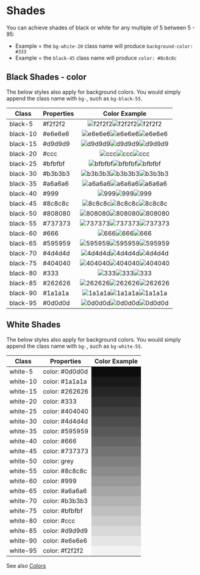 # Shades

You can achieve shades of black or white for any multiple of 5 between 5 - 95:
* Example = the `bg-white-20` class name will produce `background-color: #333`
* Example = the `black-45` class name will produce `color: #8c8c8c`

## Black Shades - color
The below styles also apply for background colors. You would simply append the class name with `bg-`, such as `bg-black-55`.

| Class | Properties | Color Example |
| ----- | ---------- | :-----------: |
| black-5 | #f2f2f2 | ![f2f2f2](https://placehold.it/20/f2f2f2?text=+)![f2f2f2](https://placehold.it/20/f2f2f2?text=+)![f2f2f2](https://placehold.it/20/f2f2f2?text=+) |
| black-10 | #e6e6e6 | ![e6e6e6](https://placehold.it/20/e6e6e6?text=+)![e6e6e6](https://placehold.it/20/e6e6e6?text=+)![e6e6e6](https://placehold.it/20/e6e6e6?text=+) |
| black-15 | #d9d9d9 | ![d9d9d9](https://placehold.it/20/d9d9d9?text=+)![d9d9d9](https://placehold.it/20/d9d9d9?text=+)![d9d9d9](https://placehold.it/20/d9d9d9?text=+) |
| black-20 | #ccc | ![ccc](https://placehold.it/20/ccc?text=+)![ccc](https://placehold.it/20/ccc?text=+)![ccc](https://placehold.it/20/ccc?text=+) |
| black-25 | #bfbfbf | ![bfbfbf](https://placehold.it/20/bfbfbf?text=+)![bfbfbf](https://placehold.it/20/bfbfbf?text=+)![bfbfbf](https://placehold.it/20/bfbfbf?text=+) |
| black-30 | #b3b3b3 | ![b3b3b3](https://placehold.it/20/b3b3b3?text=+)![b3b3b3](https://placehold.it/20/b3b3b3?text=+)![b3b3b3](https://placehold.it/20/b3b3b3?text=+) |
| black-35 | #a6a6a6 | ![a6a6a6](https://placehold.it/20/a6a6a6?text=+)![a6a6a6](https://placehold.it/20/a6a6a6?text=+)![a6a6a6](https://placehold.it/20/a6a6a6?text=+) |
| black-40 | #999 | ![999](https://placehold.it/20/999?text=+)![999](https://placehold.it/20/999?text=+)![999](https://placehold.it/20/999?text=+) |
| black-45 | #8c8c8c | ![8c8c8c](https://placehold.it/20/8c8c8c?text=+)![8c8c8c](https://placehold.it/20/8c8c8c?text=+)![8c8c8c](https://placehold.it/20/8c8c8c?text=+) |
| black-50 | #808080 | ![808080](https://placehold.it/20/808080?text=+)![808080](https://placehold.it/20/808080?text=+)![808080](https://placehold.it/20/808080?text=+) |
| black-55 | #737373 | ![737373](https://placehold.it/20/737373?text=+)![737373](https://placehold.it/20/737373?text=+)![737373](https://placehold.it/20/737373?text=+) |
| black-60 | #666 | ![666](https://placehold.it/20/666?text=+)![666](https://placehold.it/20/666?text=+)![666](https://placehold.it/20/666?text=+) |
| black-65 | #595959 | ![595959](https://placehold.it/20/595959?text=+)![595959](https://placehold.it/20/595959?text=+)![595959](https://placehold.it/20/595959?text=+) |
| black-70 | #4d4d4d | ![4d4d4d](https://placehold.it/20/4d4d4d?text=+)![4d4d4d](https://placehold.it/20/4d4d4d?text=+)![4d4d4d](https://placehold.it/20/4d4d4d?text=+) |
| black-75 | #404040 | ![404040](https://placehold.it/20/404040?text=+)![404040](https://placehold.it/20/404040?text=+)![404040](https://placehold.it/20/404040?text=+) |
| black-80 | #333 | ![333](https://placehold.it/20/333?text=+)![333](https://placehold.it/20/333?text=+)![333](https://placehold.it/20/333?text=+) |
| black-85 | #262626 | ![262626](https://placehold.it/20/262626?text=+)![262626](https://placehold.it/20/262626?text=+)![262626](https://placehold.it/20/262626?text=+) |
| black-90 | #1a1a1a | ![1a1a1a](https://placehold.it/20/1a1a1a?text=+)![1a1a1a](https://placehold.it/20/1a1a1a?text=+)![1a1a1a](https://placehold.it/20/1a1a1a?text=+) |
| black-95 | #0d0d0d | ![0d0d0d](https://placehold.it/20/0d0d0d?text=+)![0d0d0d](https://placehold.it/20/0d0d0d?text=+)![0d0d0d](https://placehold.it/20/0d0d0d?text=+) |



## White Shades
The below styles also apply for background colors. You would simply append the class name with `bg-`, such as `bg-white-55`.

<table>
  <thead>
    <tr>
      <th>Class</th>
      <th>Properties</th>
      <th>Color Example</th>
    </tr>
  </thead>
  <tbody>
  </tbody>
    <tr><td>white-5</td><td>color: #0d0d0d</td><td style="background-color: #0d0d0d"></td></tr>
    <tr><td>white-10</td><td>color: #1a1a1a</td><td style="background-color: #1a1a1a"></td></tr>
    <tr><td>white-15</td><td>color: #262626</td><td style="background-color: #262626"></td></tr>
    <tr><td>white-20</td><td>color: #333</td><td style="background-color: #333"></td></tr>
    <tr><td>white-25</td><td>color: #404040</td><td style="background-color: #404040"></td></tr>
    <tr><td>white-30</td><td>color: #4d4d4d</td><td style="background-color: #4d4d4d"></td></tr>
    <tr><td>white-35</td><td>color: #595959</td><td style="background-color: #595959"></td></tr>
    <tr><td>white-40</td><td>color: #666</td><td style="background-color: #666"></td></tr>
    <tr><td>white-45</td><td>color: #737373</td><td style="background-color: #737373"></td></tr>
    <tr><td>white-50</td><td>color: grey</td><td style="background-color: grey"></td></tr>
    <tr><td>white-55</td><td>color: #8c8c8c</td><td style="background-color: #8c8c8c"></td></tr>
    <tr><td>white-60</td><td>color: #999</td><td style="background-color: #999"></td></tr>
    <tr><td>white-65</td><td>color: #a6a6a6</td><td style="background-color: #a6a6a6"></td></tr>
    <tr><td>white-70</td><td>color: #b3b3b3</td><td style="background-color: #b3b3b3"></td></tr>
    <tr><td>white-75</td><td>color: #bfbfbf</td><td style="background-color: #bfbfbf"></td></tr>
    <tr><td>white-80</td><td>color: #ccc</td><td style="background-color: #ccc"></td></tr>
    <tr><td>white-85</td><td>color: #d9d9d9</td><td style="background-color: #d9d9d9"></td></tr>
    <tr><td>white-90</td><td>color: #e6e6e6</td><td style="background-color: #e6e6e6"></td></tr>
    <tr><td>white-95</td><td>color: #f2f2f2</td><td style="background-color: #f2f2f2"></td></tr>
</table>

See also [Colors](./colors.md)
